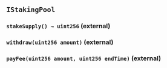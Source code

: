 ## `IStakingPool`






### `stakeSupply() → uint256` (external)





### `withdraw(uint256 amount)` (external)





### `payFee(uint256 amount, uint256 endTime)` (external)






